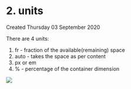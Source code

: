 # 2. units
Created Thursday 03 September 2020

There are 4 units:

1. fr - fraction of the available(remaining) space
2. auto - takes the space as per content
3. px or em
4. % - percentage of the container dimension


![](pasted_image%2031.png)

